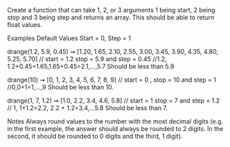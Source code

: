 Create a function that can take 1, 2, or 3 arguments 1 being start, 2 being stop and 3 being step and returns an array. This should be able to return float values.

Examples
Default Values Start = 0, Step = 1

drange(1.2, 5.9, 0.45) ➞ [1.20, 1.65, 2.10, 2.55, 3.00, 3.45, 3.90, 4.35, 4.80, 5.25, 5.70]
// start = 1.2 stop = 5.9 and step = 0.45
//1.2, 1.2+0.45=1.65,1.65+0.45=2.1,...,5.7 Should be less than 5.9

drange(10) ➞ [0, 1, 2, 3, 4, 5, 6, 7, 8, 9]
// start = 0 ,  stop = 10  and step = 1
//0,0+1=1,...,9                          Should be less than 10.

drange(1, 7, 1.2) ➞ [1.0, 2.2, 3.4, 4.6, 5.8]
// start = 1  stop = 7 and step = 1.2
// 1, 1+1.2=2.2, 2.2 + 1.2=3.4,...5.8   Should be less than 7.

Notes
Always round values to the number with the most decimal digits (e.g. in the first example, the answer should always be rounded to 2 digits. In the second, it should be rounded to 0 digits and the third, 1 digit).